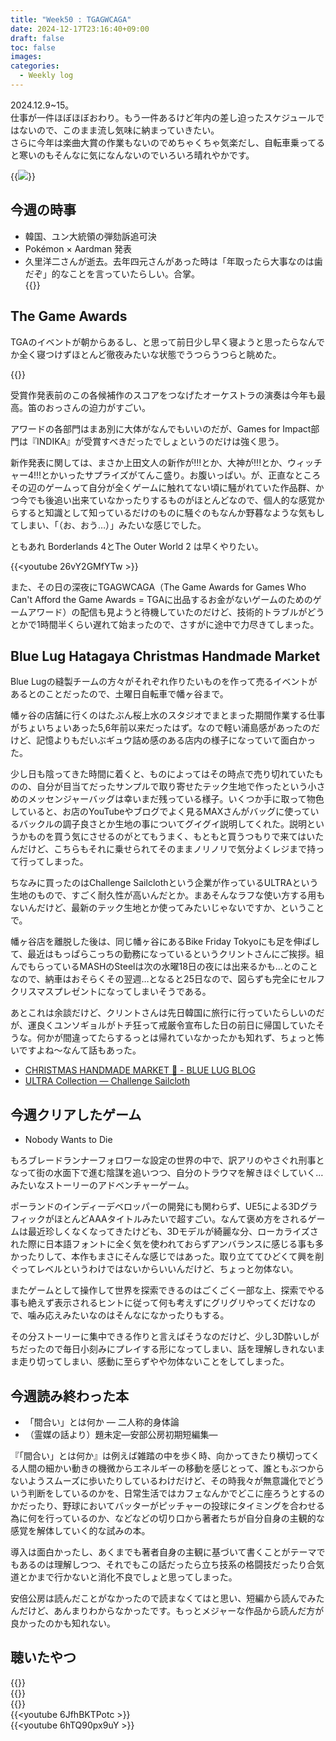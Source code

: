```yaml
---
title: "Week50 : TGAGWCAGA"
date: 2024-12-17T23:16:40+09:00
draft: false
toc: false
images:
categories:
  - Weekly log
---
```

2024.12.9~15。  
仕事が一件ほぼほぼおわり。もう一件あるけど年内の差し迫ったスケジュールではないので、このまま流し気味に納まっていきたい。  
さらに今年は楽曲大賞の作業もないのでめちゃくちゃ気楽だし、自転車乗ってると寒いのもそんなに気になんないのでいろいろ晴れやかです。

{{<image src="/images/images/241209.webp" >}}

<!--more-->

## 今週の時事

- 韓国、ユン大統領の弾劾訴追可決
- Pokémon × Aardman 発表
- 久里洋二さんが逝去。去年四元さんがあった時は「年取ったら大事なのは歯だぞ」的なことを言っていたらしい。合掌。  
{{<youtube m00kCicOEyM >}}  

## The Game Awards

TGAのイベントが朝からあるし、と思って前日少し早く寝ようと思ったらなんでか全く寝つけずほとんど徹夜みたいな状態でうつらうつらと眺めた。

{{<youtube YV2XXwAxMFQ >}}  

受賞作発表前のこの各候補作のスコアをつなげたオーケストラの演奏は今年も最高。笛のおっさんの迫力がすごい。

アワードの各部門はまあ別に大体がなんでもいいのだが、Games for Impact部門は『INDIKA』が受賞すべきだったでしょというのだけは強く思う。

新作発表に関しては、まさか上田文人の新作が!!!とか、大神が!!!とか、ウィッチャー4!!!とかいったサプライズがてんこ盛り。お腹いっぱい。が、正直なところその辺のゲームって自分が全くゲームに触れてない頃に騒がれていた作品群、かつ今でも後追い出来ていなかったりするものがほとんどなので、個人的な感覚からすると知識として知っているだけのものに騒ぐのもなんか野暮なような気もしてしまい、「（お、おう…）」みたいな感じでした。

ともあれ Borderlands 4とThe Outer World 2 は早くやりたい。

{{<youtube 26vY2GMfYTw >}}  

また、その日の深夜にTGAGWCAGA（The Game Awards for Games Who Can't Afford the Game Awards = TGAに出品するお金がないゲームのためのゲームアワード）の配信も見ようと待機していたのだけど、技術的トラブルがどうとかで1時間半くらい遅れて始まったので、さすがに途中で力尽きてしまった。

## Blue Lug Hatagaya Christmas Handmade Market

Blue Lugの縫製チームの方々がそれぞれ作りたいものを作って売るイベントがあるとのことだったので、土曜日自転車で幡ヶ谷まで。

幡ヶ谷の店舗に行くのはたぶん桜上水のスタジオでまとまった期間作業する仕事がちょいちょいあった5,6年前以来だったはず。なので軽い浦島感があったのだけど、記憶よりもだいぶギュウ詰め感のある店内の様子になっていて面白かった。

少し日も陰ってきた時間に着くと、ものによってはその時点で売り切れていたものの、自分が目当てだったサンプルで取り寄せたテック生地で作ったという小さめのメッセンジャーバッグは幸いまだ残っている様子。いくつか手に取って物色していると、お店のYouTubeやブログでよく見るMAXさんがバッグに使っているバックルの調子良さとか生地の事についてグイグイ説明してくれた。説明というかものを買う気にさせるのがとてもうまく、もともと買うつもりで来てはいたんだけど、こちらもそれに乗せられてそのままノリノリで気分よくレジまで持って行ってしまった。

ちなみに買ったのはChallenge Sailclothという企業が作っているULTRAという生地のもので、すごく耐久性が高いんだとか。まあそんなラフな使い方する用もないんだけど、最新のテック生地とか使ってみたいじゃないですか、ということで。

幡ヶ谷店を離脱した後は、同じ幡ヶ谷にあるBike Friday Tokyoにも足を伸ばして、最近はもっぱらこっちの勤務になっているというクリントさんにご挨拶。組んでもらっているMASHのSteelは次の水曜18日の夜には出来るかも…とのことなので、納車はおそらくその翌週…となると25日なので、図らずも完全にセルフクリスマスプレゼントになってしまいそうである。

あとこれは余談だけど、クリントさんは先日韓国に旅行に行っていたらしいのだが、運良くユンソギョルがトチ狂って戒厳令宣布した日の前日に帰国していたそうな。何かが間違ってたらするっとは帰れていなかったかも知れず、ちょっと怖いですよね〜なんて話もあった。

- [CHRISTMAS HANDMADE MARKET 🎄 - BLUE LUG BLOG](https://bluelug.com/blog/hatagaya/157556/)
- [ULTRA Collection — Challenge Sailcloth](https://www.challengesailcloth.com/ultra-collection)

## 今週クリアしたゲーム

- Nobody Wants to Die

もろブレードランナーフォロワーな設定の世界の中で、訳アリのやさぐれ刑事となって街の水面下で進む陰謀を追いつつ、自分のトラウマを解きほぐしていく…みたいなストーリーのアドベンチャーゲーム。

ポーランドのインディーデベロッパーの開発にも関わらず、UE5による3DグラフィックがほとんどAAAタイトルみたいで超すごい。なんて褒め方をされるゲームは最近珍しくなくなってきたけども、3Dモデルが綺麗な分、ローカライズされた際に日本語フォントに全く気を使われておらずアンバランスに感じる事も多かったりして、本作もまさにそんな感じではあった。取り立ててひどくて興を削ぐってレベルというわけではないからいいんだけど、ちょっと勿体ない。

またゲームとして操作して世界を探索できるのはごくごく一部な上、探索でやる事も絶えず表示されるヒントに従って何も考えずにグリグリやってくだけなので、噛み応えみたいなのはそんなになかったりもする。

その分ストーリーに集中できる作りと言えばそうなのだけど、少し3D酔いしがちだったので毎日小刻みにプレイする形になってしまい、話を理解しきれないまま走り切ってしまい、感動に至らずやや勿体ないことをしてしまった。

## 今週読み終わった本

- 「間合い」とは何か ― 二人称的身体論
- （霊媒の話より）題未定―安部公房初期短編集―

『「間合い」とは何か』は例えば雑踏の中を歩く時、向かってきたり横切ってくる人間の細かい動きの機微からエネルギーの移動を感じとって、誰ともぶつからないようスムーズに歩いたりしているわけだけど、その時我々が無意識化でどういう判断をしているのかを、日常生活ではカフェなんかでどこに座ろうとするのかだったり、野球においてバッターがピッチャーの投球にタイミングを合わせる為に何を行っているのか、などなどの切り口から著者たちが自分自身の主観的な感覚を解体していく的な試みの本。

導入は面白かったし、あくまでも著者自身の主観に基づいて書くことがテーマでもあるのは理解しつつ、それでもこの話だったら立ち技系の格闘技だったり合気道とかまで行かないと消化不良でしょと思ってしまった。

安倍公房は読んだことがなかったので読まなくてはと思い、短編から読んでみたんだけど、あんまりわからなかったです。もっとメジャーな作品から読んだ方が良かったのかも知れない。

## 聴いたやつ

{{<youtube Sz_wWzgh-vQ >}}  
{{<youtube _WH5BEVx_ZY >}}  
{{<youtube K4f_zYxVWeI >}}  
{{<youtube 6JfhBKTPotc >}}  
{{<youtube 6hTQ90px9uY >}}